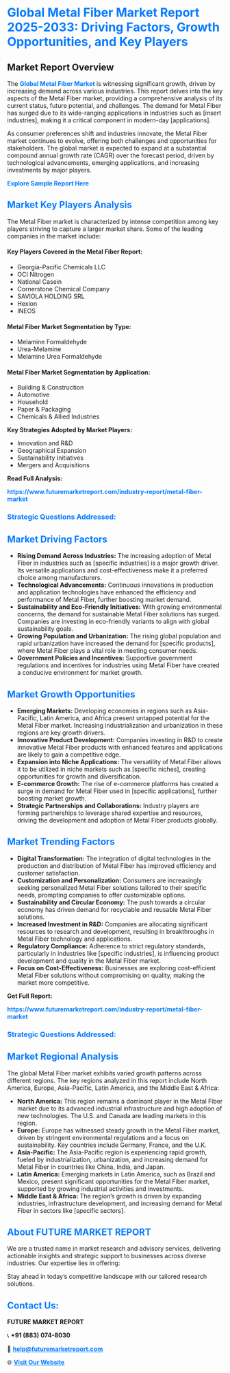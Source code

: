 <h1 style="color: #007BFF;">Global Metal Fiber Market Report 2025-2033: Driving Factors, Growth Opportunities, and Key Players</h1>

<section id="overview">
<h2>Market Report Overview</h2>
<p>The <a href="https://www.futuremarketreport.com/industry-report/metal-fiber-market" style="color: #007BFF; text-decoration: none;"><strong>Global Metal Fiber Market</strong></a> is witnessing significant growth, driven by increasing demand across various industries. This report delves into the key aspects of the Metal Fiber market, providing a comprehensive analysis of its current status, future potential, and challenges. The demand for Metal Fiber has surged due to its wide-ranging applications in industries such as [insert industries], making it a critical component in modern-day [applications].</p>
<p>As consumer preferences shift and industries innovate, the Metal Fiber market continues to evolve, offering both challenges and opportunities for stakeholders. The global market is expected to expand at a substantial compound annual growth rate (CAGR) over the forecast period, driven by technological advancements, emerging applications, and increasing investments by major players.</p>
</section>

<section id="overview">
<p><a href="https://www.futuremarketreport.com/request-sample/reportId=37015" style="color: #007BFF; text-decoration: none;"><strong>Explore Sample Report Here</strong></a></p>
</section>

<section id="key-players">
<h2 style="color: #007BFF;">Market Key Players Analysis</h2>
<p>The Metal Fiber market is characterized by intense competition among key players striving to capture a larger market share. Some of the leading companies in the market include:</p>
<h4>Key Players Covered in the Metal Fiber Report:</h4>
<ul><li>Georgia-Pacific Chemicals LLC</li><li>OCI Nitrogen</li><li>National Casein</li><li>Cornerstone Chemical Company</li><li>SAVIOLA HOLDING SRL</li><li>Hexion</li><li>INEOS</li></ul>
<h4>Metal Fiber Market Segmentation by Type:</h4>
<ul><li>Melamine Formaldehyde</li><li>Urea-Melamine</li><li>Melamine Urea Formaldehyde</li></ul>

<h4>Metal Fiber Market Segmentation by Application:</h4>
<ul><li>Building &amp; Construction</li><li>Automotive</li><li>Household</li><li>Paper &amp; Packaging</li><li>Chemicals &amp; Allied Industries</li></ul>
<p><strong>Key Strategies Adopted by Market Players:</strong></p>
<ul>
<li>Innovation and R&D</li>
<li>Geographical Expansion</li>
<li>Sustainability Initiatives</li>
<li>Mergers and Acquisitions</li>
</ul>
</section>

<section>
<p><strong>Read Full Analysis: </strong></p><a href="https://www.futuremarketreport.com/industry-report/metal-fiber-market" style="color: #007BFF; text-decoration: none;"><strong>https://www.futuremarketreport.com/industry-report/metal-fiber-market</strong></a>
<h3 style="color: #007BFF;">Strategic Questions Addressed:</h3>
</section>

<section id="driving-factors">
<h2 style="color: #007BFF;">Market Driving Factors</h2>
<ul>
<li><strong>Rising Demand Across Industries:</strong> The increasing adoption of Metal Fiber in industries such as [specific industries] is a major growth driver. Its versatile applications and cost-effectiveness make it a preferred choice among manufacturers.</li>
<li><strong>Technological Advancements:</strong> Continuous innovations in production and application technologies have enhanced the efficiency and performance of Metal Fiber, further boosting market demand.</li>
<li><strong>Sustainability and Eco-Friendly Initiatives:</strong> With growing environmental concerns, the demand for sustainable Metal Fiber solutions has surged. Companies are investing in eco-friendly variants to align with global sustainability goals.</li>
<li><strong>Growing Population and Urbanization:</strong> The rising global population and rapid urbanization have increased the demand for [specific products], where Metal Fiber plays a vital role in meeting consumer needs.</li>
<li><strong>Government Policies and Incentives:</strong> Supportive government regulations and incentives for industries using Metal Fiber have created a conducive environment for market growth.</li>
</ul>
</section>

<section id="growth-opportunities">
<h2 style="color: #007BFF;">Market Growth Opportunities</h2>
<ul>
<li><strong>Emerging Markets:</strong> Developing economies in regions such as Asia-Pacific, Latin America, and Africa present untapped potential for the Metal Fiber market. Increasing industrialization and urbanization in these regions are key growth drivers.</li>
<li><strong>Innovative Product Development:</strong> Companies investing in R&D to create innovative Metal Fiber products with enhanced features and applications are likely to gain a competitive edge.</li>
<li><strong>Expansion into Niche Applications:</strong> The versatility of Metal Fiber allows it to be utilized in niche markets such as [specific niches], creating opportunities for growth and diversification.</li>
<li><strong>E-commerce Growth:</strong> The rise of e-commerce platforms has created a surge in demand for Metal Fiber used in [specific applications], further boosting market growth.</li>
<li><strong>Strategic Partnerships and Collaborations:</strong> Industry players are forming partnerships to leverage shared expertise and resources, driving the development and adoption of Metal Fiber products globally.</li>
</ul>
</section>

<section id="trending-factors">
<h2 style="color: #007BFF;">Market Trending Factors</h2>
<ul>
<li><strong>Digital Transformation:</strong> The integration of digital technologies in the production and distribution of Metal Fiber has improved efficiency and customer satisfaction.</li>
<li><strong>Customization and Personalization:</strong> Consumers are increasingly seeking personalized Metal Fiber solutions tailored to their specific needs, prompting companies to offer customizable options.</li>
<li><strong>Sustainability and Circular Economy:</strong> The push towards a circular economy has driven demand for recyclable and reusable Metal Fiber solutions.</li>
<li><strong>Increased Investment in R&D:</strong> Companies are allocating significant resources to research and development, resulting in breakthroughs in Metal Fiber technology and applications.</li>
<li><strong>Regulatory Compliance:</strong> Adherence to strict regulatory standards, particularly in industries like [specific industries], is influencing product development and quality in the Metal Fiber market.</li>
<li><strong>Focus on Cost-Effectiveness:</strong> Businesses are exploring cost-efficient Metal Fiber solutions without compromising on quality, making the market more competitive.</li>
</ul>
</section>

<section>
<p><strong>Get Full Report: </strong></p><a href="https://www.futuremarketreport.com/industry-report/metal-fiber-market" style="color: #007BFF; text-decoration: none;"><strong>https://www.futuremarketreport.com/industry-report/metal-fiber-market</strong></a>
<h3 style="color: #007BFF;">Strategic Questions Addressed:</h3>
</section>


<section id="regional-analysis">
<h2 style="color: #007BFF;">Market Regional Analysis</h2>
<p>The global Metal Fiber market exhibits varied growth patterns across different regions. The key regions analyzed in this report include North America, Europe, Asia-Pacific, Latin America, and the Middle East & Africa:</p>
<ul>
<li><strong>North America:</strong> This region remains a dominant player in the Metal Fiber market due to its advanced industrial infrastructure and high adoption of new technologies. The U.S. and Canada are leading markets in this region.</li>
<li><strong>Europe:</strong> Europe has witnessed steady growth in the Metal Fiber market, driven by stringent environmental regulations and a focus on sustainability. Key countries include Germany, France, and the U.K.</li>
<li><strong>Asia-Pacific:</strong> The Asia-Pacific region is experiencing rapid growth, fueled by industrialization, urbanization, and increasing demand for Metal Fiber in countries like China, India, and Japan.</li>
<li><strong>Latin America:</strong> Emerging markets in Latin America, such as Brazil and Mexico, present significant opportunities for the Metal Fiber market, supported by growing industrial activities and investments.</li>
<li><strong>Middle East & Africa:</strong> The region’s growth is driven by expanding industries, infrastructure development, and increasing demand for Metal Fiber in sectors like [specific sectors].</li>
</ul>
</section>

<footer>
<h2 style="color: #007BFF;">About FUTURE MARKET REPORT</h2>
<p>We are a trusted name in market research and advisory services, delivering actionable insights and strategic support to businesses across diverse industries. Our expertise lies in offering:</p>

<p>Stay ahead in today’s competitive landscape with our tailored research solutions.</p>

<h2 style="color: #007BFF;">Contact Us:</h2>
<p><strong>FUTURE MARKET REPORT</strong></p>
<p>📞 <strong>+91 (883) 074-8030</strong></p>
<p>📧 <strong><a href="mailto:help@futuremarketreport.com" style="color: #007BFF;">help@futuremarketreport.com</a></strong></p>
<p>🌐 <strong><a href="https://www.futuremarketreport.com/" style="color: #007BFF;">Visit Our Website</a></strong></p>
</footer>